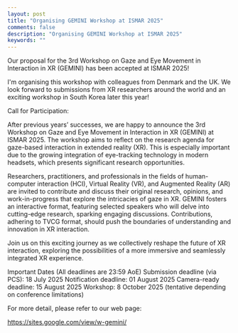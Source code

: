 ```yaml
---
layout: post
title: "Organising GEMINI Workshop at ISMAR 2025"
comments: false
description: "Organising GEMINI Workshop at ISMAR 2025"
keywords: ""
---
```

Our proposal for the 3rd Workshop on Gaze and Eye Movement in Interaction in XR (GEMINI) has been accepted at ISMAR 2025!

I'm organising this workshop with colleagues from Denmark and the UK. We look forward to submissions from XR researchers around the world and an exciting workshop in South Korea later this year!

Call for Participation:

After previous years’ successes, we are happy to announce the 3rd Workshop on Gaze and Eye Movement in Interaction in XR (GEMINI) at ISMAR 2025. The workshop aims to reflect on the research agenda for gaze-based interaction in extended reality (XR). This is especially important due to the growing integration of eye-tracking technology in modern headsets, which presents significant research opportunities. 

Researchers, practitioners, and professionals in the fields of human-computer interaction (HCI), Virtual Reality (VR), and Augmented Reality (AR) are invited to contribute and discuss their original research, opinions, and work-in-progress that explore the intricacies of gaze in XR. GEMINI fosters an interactive format, featuring selected speakers who will delve into cutting-edge research, sparking engaging discussions. Contributions, adhering to TVCG format, should push the boundaries of understanding and innovation in XR interaction. 

Join us on this exciting journey as we collectively reshape the future of XR interaction, exploring the possibilities of a more immersive and seamlessly integrated XR experience.

Important Dates (All deadlines are 23:59 AoE)
 Submission deadline (via PCS): 18 July 2025
 Notification deadline: 01 August 2025
 Camera-ready deadline: 15 August 2025
 Workshop: 8 October 2025 (tentative depending on conference limitations)

For more detail, please refer to our web page: 

https://sites.google.com/view/w-gemini/





